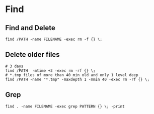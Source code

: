 # Find

## Find and Delete

```
find /PATH -name FILENAME -exec rm -f {} \;
```

## Delete older files

```
# 3 days
find /PATH  -mtime +3 -exec rm -rf {} \;
# *.tmp files of more than 40 min old and only 1 level deep
find /PATH -name "*.tmp" -maxdepth 1 -mmin 40 -exec rm -rf {} \;
```

## Grep

```
find . -name FILENAME -exec grep PATTERN {} \; -print
```
